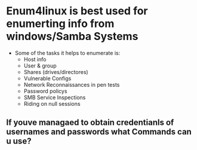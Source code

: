 # Enum4linux is best used for enumerting info from windows/Samba Systems

- Some of the tasks it helps to enumerate is:
  - Host info
  - User & group
  - Shares (drives/directores)
  - Vulnerable Configs
  - Network Reconnaissances in pen tests
  - Password policys
  - SMB Service Inspections
  - Riding on null sessions

## If youve managaed to obtain credentianls of usernames and passwords what Commands can u use?

